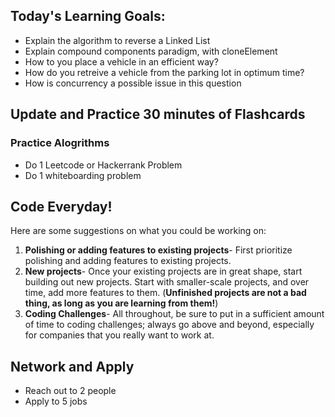 ## Today's Learning Goals:

- Explain the algorithm to reverse a Linked List
- Explain compound components paradigm, with cloneElement
- How to you place a vehicle in an efficient way?
- How do you retreive a vehicle from the parking lot in optimum time?
- How is concurrency a possible issue in this question

## Update and Practice 30 minutes of Flashcards

### Practice Alogrithms
* Do 1 Leetcode or Hackerrank Problem
* Do 1 whiteboarding problem

## Code Everyday!

Here are some suggestions on what you could be working on:

1. **Polishing or adding features to existing projects**- First prioritize polishing and adding features to existing projects.
1. **New projects**- Once your existing projects are in great shape, start building out new projects. Start with smaller-scale projects, and over time, add more features to them. (**Unfinished projects are not a bad thing, as long as you are learning from them!**)
1. **Coding Challenges**- All throughout, be sure to put in a sufficient amount of time to coding challenges; always go above and beyond, especially for companies that you really want to work at.

## Network and Apply

* Reach out to 2 people
* Apply to 5 jobs
